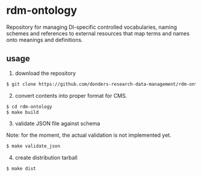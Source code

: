 # rdm-ontology
Repository for managing DI-specific controlled vocabularies, naming schemes and references to external resources that map terms and names onto meanings and definitions.

## usage

1. download the repository

  ```bash
  $ git clone https://github.com/donders-research-data-management/rdm-ontology
  ```

2. convert contents into proper format for CMS.

  ```bash
  $ cd rdm-ontology
  $ make build
  ```

3. validate JSON file against schema

  Note: for the moment, the actual validation is not implemented yet.

  ```bash
  $ make validate_json
  ```

4. create distribution tarball

  ```bash
  $ make dist
  ```
